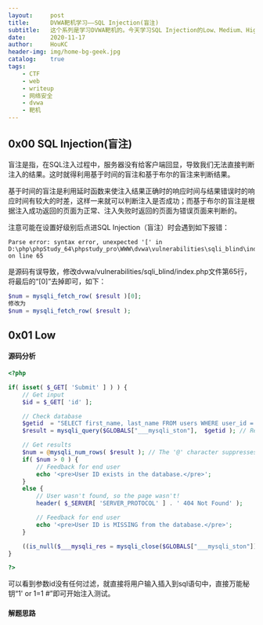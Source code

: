 ```yaml
---
layout:     post
title:      DVWA靶机学习——SQL Injection(盲注)
subtitle:   这个系列是学习DVWA靶机的。今天学习SQL Injection的Low、Medium、High、Impossible级别。
date:       2020-11-17
author:     HouKC
header-img: img/home-bg-geek.jpg
catalog:    true
tags:
    - CTF
    - web
    - writeup
    - 网络安全
    - dvwa
    - 靶机
---
```



## 0x00 SQL Injection(盲注)
盲注是指，在SQL注入过程中，服务器没有给客户端回显，导致我们无法直接判断注入的结果。这时就得利用基于时间的盲注和基于布尔的盲注来判断结果。

基于时间的盲注是利用延时函数来使注入结果正确时的响应时间与结果错误时的响应时间有较大的时差，这样一来就可以判断注入是否成功；而基于布尔的盲注是根据注入成功返回的页面为正常、注入失败时返回的页面为错误页面来判断的。

注意可能在设置好级别后点进SQL Injection（盲注）时会遇到如下报错：
```
Parse error: syntax error, unexpected '[' in D:\php\phpStudy_64\phpstudy_pro\WWW\dvwa\vulnerabilities\sqli_blind\index.php on line 65
```
是源码有误导致，修改dvwa/vulnerabilities/sqli_blind/index.php文件第65行，将最后的“[0]”去掉即可，如下：
```php
$num = mysqli_fetch_row( $result )[0];
修改为
$num = mysqli_fetch_row( $result );
```

## 0x01 Low
#### 源码分析
```php
<?php

if( isset( $_GET[ 'Submit' ] ) ) {
    // Get input
    $id = $_GET[ 'id' ];

    // Check database
    $getid  = "SELECT first_name, last_name FROM users WHERE user_id = '$id';";
    $result = mysqli_query($GLOBALS["___mysqli_ston"],  $getid ); // Removed 'or die' to suppress mysql errors

    // Get results
    $num = @mysqli_num_rows( $result ); // The '@' character suppresses errors
    if( $num > 0 ) {
        // Feedback for end user
        echo '<pre>User ID exists in the database.</pre>';
    }
    else {
        // User wasn't found, so the page wasn't!
        header( $_SERVER[ 'SERVER_PROTOCOL' ] . ' 404 Not Found' );

        // Feedback for end user
        echo '<pre>User ID is MISSING from the database.</pre>';
    }

    ((is_null($___mysqli_res = mysqli_close($GLOBALS["___mysqli_ston"]))) ? false : $___mysqli_res);
}

?>
```
可以看到参数id没有任何过滤，就直接将用户输入插入到sql语句中，直接万能秘钥“1' or 1=1 #”即可开始注入测试。


#### 解题思路
